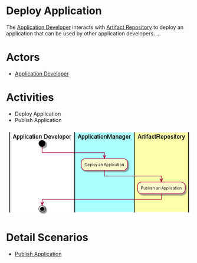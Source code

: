 # Deploy Application
The [Application Developer](../../Actors/ApplicationDeveloper/README.md) interacts with [Artifact Repository](../../ArtifactRepository/README.md)
to deploy an application that can be used by other application developers.
...

# Actors

* [Application Developer](../../Actors/ApplicationDeveloper/README.md)

# Activities

* Deploy Application
* Publish Application

![Image](Activities.png)

# Detail Scenarios

* [Publish Application](../../ApplicationManager/PublishApplication/README.md)

